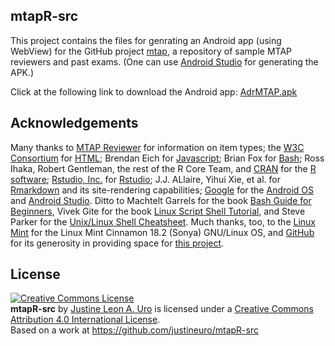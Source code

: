 ## mtapR-src
This project contains the files for genrating an Android app (using WebView) for the GitHub project [mtap](https://justineuro.github.io/mtap), a repository of sample MTAP reviewers and past exams.  (One can use [Android Studio](https://developer.android.com/studio/index.html) for generating the APK.)

Click at the following link to download the Android app: [AdrMTAP.apk](https://justineuro.github.io/mtapR/AdrMTAP.apk)

## Acknowledgements

Many thanks to [MTAP Reviewer](http://mtapreviewer.com/) for information on item types; the [W3C Consortium](http://www.w3.org/html/) for [HTML](https://en.wikipedia.org/wiki/HTML); Brendan Eich for [Javascript](https://en.wikipedia.org/wiki/JavaScript); Brian Fox for [Bash](https://www.gnu.org/software/bash/); Ross Ihaka, Robert Gentleman, the rest of the R Core Team, and [CRAN](https://cran.r-project.org/) for the [R software](https://www.R-project.org/); [Rstudio, Inc.](https://www.rstudio.com/) for   [Rstudio](https://en.wikipedia.org/wiki/RStudio); J.J. ALlaire, Yihui Xie, et al. for [Rmarkdown](http://rmarkdown.rstudio.com) and its site-rendering capabilities; [Google](https://www.google.com) for the [Android OS](https://en.wikipedia.org/wiki/Android_(operating_system)) and [Android Studio](https://developer.android.com/studio/index.html).  Ditto to Machtelt Garrels for the book [Bash Guide for Beginners](http://tldp.org/LDP/Bash-Beginners-Guide/html/Bash-Beginners-Guide.html), Vivek Gite for the book [Linux Script Shell Tutorial](http://www.freeos.com/guides/lsst/), and Steve Parker for the [Unix/Linux Shell Cheatsheet](http://steve-parker.org/sh/cheatsheet.pdf).  Much thanks, too, to the [Linux Mint](https://www.linuxmint.com) for the Linux Mint Cinnamon 18.2 (Sonya) GNU/Linux OS, and [GitHub](https://github.com) for its generosity in providing space for [this project](https://github.com/justineuro/mtapR-src).   


## License
<a rel="license" href="http://creativecommons.org/licenses/by/4.0/"><img alt="Creative Commons License" style="border-width:0" src="https://i.creativecommons.org/l/by/4.0/80x15.png" /></a><br /><span xmlns:dct="http://purl.org/dc/terms/" property="dct:title"><b>mtapR-src</b></span> by <a xmlns:cc="http://creativecommons.org/ns#" href="https://github.com/justineuro/" property="cc:attributionName" rel="cc:attributionURL">Justine Leon A. Uro</a> is licensed under a <a rel="license" href="http://creativecommons.org/licenses/by/4.0/">Creative Commons Attribution 4.0 International License</a>.<br />Based on a work at <a xmlns:dct="http://purl.org/dc/terms/" href="https://github.com/justineuro/mtapR-src" rel="dct:source">https://github.com/justineuro/mtapR-src</a>
